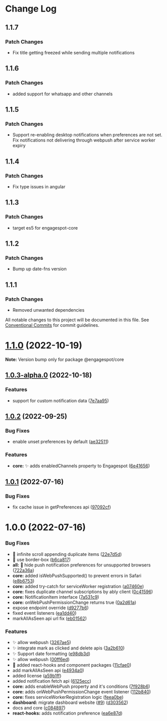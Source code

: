 # Change Log

## 1.1.7

### Patch Changes

- Fix title getting freezed while sending multiple notifications

## 1.1.6

### Patch Changes

- added support for whatsapp and other channels

## 1.1.5

### Patch Changes

- Support re-enabling desktop notifications when preferences are not set. Fix notifications not delivering through webpush after service worker expiry

## 1.1.4

### Patch Changes

- Fix type issues in angular

## 1.1.3

### Patch Changes

- target es5 for engagespot-core

## 1.1.2

### Patch Changes

- Bump up date-fns version

## 1.1.1

### Patch Changes

- Removed unwanted dependencies

All notable changes to this project will be documented in this file.
See [Conventional Commits](https://conventionalcommits.org) for commit guidelines.

# [1.1.0](https://github.com/Engagespot/engagespot/compare/v1.0.3-alpha.0...v1.1.0) (2022-10-19)

**Note:** Version bump only for package @engagespot/core

## [1.0.3-alpha.0](https://github.com/Engagespot/engagespot/compare/v1.0.2...v1.0.3-alpha.0) (2022-10-18)

### Features

- support for custom notification data ([7e7aa95](https://github.com/Engagespot/engagespot/commit/7e7aa951c7aa2eade222b8d958c2147a9cc2dfd0))

## [1.0.2](https://github.com/Engagespot/engagespot/compare/v1.0.1...v1.0.2) (2022-09-25)

### Bug Fixes

- enable unset preferences by default ([ae32511](https://github.com/Engagespot/engagespot/commit/ae32511b017ecc5d479c9a056753849fece61d4b))

### Features

- **core:** :sparkles: adds enabledChannels property to Engagespot ([6e41656](https://github.com/Engagespot/engagespot/commit/6e4165619778277ddb8ada7382b4ea4668a143c2))

## [1.0.1](https://github.com/Engagespot/engagespot/compare/v1.0.0...v1.0.1) (2022-07-16)

### Bug Fixes

- fix cache issue in getPreferences api ([97092cf](https://github.com/Engagespot/engagespot/commit/97092cf353bfe7cb78655435fb75d3e2d811ac68))

# 1.0.0 (2022-07-16)

### Bug Fixes

- :bug: infinite scroll appending duplicate items ([22e7d5d](https://github.com/Engagespot/engagespot/commit/22e7d5d073d5425c6a03dbdeabe7a803baaaf508))
- :lipstick: use border-box ([b6ca817](https://github.com/Engagespot/engagespot/commit/b6ca817532c7f5e31f835b2c85d236d6bbe5cf83))
- **all:** :bug: hide push notification preferences for unsupported browsers ([722a36a](https://github.com/Engagespot/engagespot/commit/722a36ad6512940047cad2b24387d3230d370387))
- **core:** added isWebPushSupported() to prevent errors in Safari ([e8b6753](https://github.com/Engagespot/engagespot/commit/e8b67530e558ee6c784d9b6c0218db59ad253c43))
- **core:** added try-catch for serviceWorker registration ([a07460e](https://github.com/Engagespot/engagespot/commit/a07460e61f320fed79475f85197393d057297298))
- **core:** fixes duplicate channel subscriptions by ably client ([0c41596](https://github.com/Engagespot/engagespot/commit/0c41596bb5d0493a099185ca8a8e0607aca13961))
- **core:** NotificationItem interface ([7a531c9](https://github.com/Engagespot/engagespot/commit/7a531c94b1b7fb35834ae864f866fc9b27a3dc4b))
- **core:** onWebPushPermissionChange returns true ([0a2d61a](https://github.com/Engagespot/engagespot/commit/0a2d61ae15c03dd1417fbd728d1ac3c82de30961))
- expose endpoint override ([d9277b6](https://github.com/Engagespot/engagespot/commit/d9277b6c22b7e531a8f4070fbb4c267d2a573115))
- fixed event listeners ([ea1dd40](https://github.com/Engagespot/engagespot/commit/ea1dd40cc55aad2341eb1ee9079c78c2761e4b2d))
- markAllAsSeen api url fix ([eb01562](https://github.com/Engagespot/engagespot/commit/eb015624c7836ef3cf9279bd0a93cec9133e99d1))

### Features

- :sparkles: allow webpush ([3267ae5](https://github.com/Engagespot/engagespot/commit/3267ae547dcc55e8e83b7a67dedad0dc3a219879))
- :sparkles: integrate mark as clicked and delete apis ([3a2b610](https://github.com/Engagespot/engagespot/commit/3a2b6109cb2a6f29157f62b43a7d7c77d7b14a52))
- :sparkles: Support date formatting ([e98db3d](https://github.com/Engagespot/engagespot/commit/e98db3d717244288442915f6033f2699de78e48c))
- ✨ allow webpush ([00ff6ed](https://github.com/Engagespot/engagespot/commit/00ff6ed47d96e53e4f04c92d568ab9ab882d46e7))
- 🚀 added react-hooks and component packages ([11cfae0](https://github.com/Engagespot/engagespot/commit/11cfae02d25c0b9df7be1d25294fba7fe25b141e))
- add markAllAsSeen api ([e4934a0](https://github.com/Engagespot/engagespot/commit/e4934a0426a08c21e09563a298ed833f240b3c4b))
- added license ([a59b1ff](https://github.com/Engagespot/engagespot/commit/a59b1ff0180d4ca6b8a3ea5d50db9400bd9ef252))
- added notification fetch api ([6125ecc](https://github.com/Engagespot/engagespot/commit/6125ecc0c4617fe0653f238bbea2579bfe3d78ec))
- **core:** adds enableWebPush property and it's conditions ([7f928b6](https://github.com/Engagespot/engagespot/commit/7f928b6e98f13556be0ed82c56d28c1fef205c9f))
- **core:** adds onWebPushPermissionChange event listener ([112b840](https://github.com/Engagespot/engagespot/commit/112b840ee8ff15dac2cba6bf80f0021f53af0166))
- **core:** fixes serviceWorkerRegistration logic ([feea0be](https://github.com/Engagespot/engagespot/commit/feea0be8177c5c84dfd097a032d7acc9f41b1010))
- **dashboard:** migrate dashboard website ([#9](https://github.com/Engagespot/engagespot/issues/9)) ([d303562](https://github.com/Engagespot/engagespot/commit/d303562233ab520fd4ba272338b929681b364494))
- docs and core ([c084897](https://github.com/Engagespot/engagespot/commit/c084897b74ed81afd7ebd2b38d5ae725c1599875))
- **react-hooks:** adds notification preference ([ea6e87d](https://github.com/Engagespot/engagespot/commit/ea6e87dbb59234a98d650c401f991549fc013f6d))
